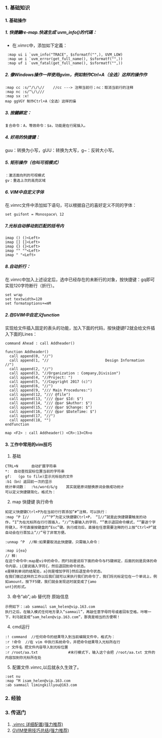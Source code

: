 ### 1. 基础知识
#### 1. 基础操作
##### 1. 快捷鍵re-map.快速生成`uvm_info()的代碼：
- 在.vimrc中，添加如下定義：
~~~
 :map ui i `uvm_info("TRACE", $sformatf("",), UVM_LOW)
 :map ue i `uvm_error(get_full_name(), $sformatf("",))
 :map uf i `uvm_fatal(get_full_name(), $sformatf("",))
~~~


##### 2. 像Windows操作一样使用gvim，例如制作Ctrl+A（全选）这样的操作作
~~~
:map cc :s/^/\/\//    //cc ---> 注释当前行；nc：取消当前行的注释
:map nc :s/^\/\///   
:map sx :x!
map ggVGY 制作Ctrl+A（全选）这样的操
~~~

##### 3. 按鍵綁定：
~~~
复合命令：A，等效命令：$a，功能是在行尾插入。
~~~

##### 4. 好用的快捷键：
guu：转换为小写，gUU：转换为大写，g~：反转大小写。


##### 5. 矩形操作（也叫可视模式）    
~~~
：激活面向列的可视模式
gv：重选上次的高亮区域
~~~
##### 6. VIM中自定义字体
在.vimrc文件中添加如下语句，可以根据自己的喜好定义不同的字体：
~~~
set guifont = Monospace\ 12
~~~
##### 7.光标自动移动到匹配的括号内 
~~~
imap () ()<Left> 
imap [] []<Left> 
imap {} {}<Left> 
imap "" ""<Left> 
imap " "<Left>
~~~

##### 8.自动折行：

在.vimrc中加入上述设定后，选中已经存在的未断行的对象，按快捷键：gq即可实现120字符断行（折行）。

~~~
set wrap
set textwidth=120
set formatoptions+=mM
~~~

##### 2.在GVIM中自定义function

实现给文件插入固定的表头的功能，加入下面的代码，按快捷键F2就会给文件插入下面的Lines：
~~~
command Ahead : call Addheader()
 
function Addheader()
  call append(0, "//")
  call append(1, "//                          Design Information                      //")
  call append(2, "//")
  call append(3, "//Organization : Company,Division")
  call append(4, "//Project: ")
  call append(5, "//Copyright 2017 (c)")
  call append(6, "//")
  call append(9, "/// Main Procedures:")
  call append(12, "/// @file")
  call append(13, "/// @par $Id: $")
  call append(14, "/// @par $Author: $")
  call append(15, "/// @par $Change: $")
  call append(16, "/// @par $DateTime: $")
  call append(17, "//")
  call append(18, "")
endfunction
 
map <F2> : call Addheader() <CR>:13<CR>o
~~~     


#### 3. 工作中常用的vim技巧
1. 基础
~~~
CTRL+N      自动扩展字符串  
*:  自动查找鼠标位置当前的字符串
gf:   (go to file)显示光标处的文件
:b1（bn）返回前一次的显示
统计单词数：  :%s/word/&/g    其实就是原词替换原词会做成功统计
可以定义快捷键简化，格式为：
~~~

2. map 快捷键 执行命令
~~~
如定义快捷键Ctrl+P为在当前行行首添加“#”注释，可以执行：
:map ^P I//      //“^P”为定义快捷键Ctrl+P， “I//”就是此快捷键要触发的动作，“I”为在光标所在行行首插入，“//”为要输入的字符，“”表示退回命令模式，“”要逐个字符键入，不可直接按键盘的“Esc”键。执行成功后，直接在任意需要注释的行上按“Ctrl+P”就自动会在行首加上“//”号了非常方便。

:unmap ^P  //释:如果要取消此快捷键，只需输入命令：

:map i{ea}
// 释:
在这个命令中:map是vi中的命令，而F5则是说将下面的命令与F5键绑定，后面的则是具体的命令内容，i{是说插入字符{，然后退回到命令状态。
e是移到单词的结尾处，a}则是增加字符}然后退至命令状态。
在我们做过这样的工作以后我们就可以来执行我们的命令了，我们将光标定位在一个单词上，例如amount，按下F5键，我们就会发现这时就变成了{amo
unt}的形式。
~~~

3. 命令“ab”,:ab 替代符 原始信息
~~~
示例如下：:ab sammail sam_helen@vip.163.com
执行之后，在输入模式任何地方录入“sammail”，再敲任意字母符号或者回车空格，咔嚓一下，利马就变成“sam_helen@vip.163.com”，那真是相当的方便啊！
~~~

4. cmd运行
~~~
:! command  //任何命令的结果导入到当前编辑文件中，格式为：
:r !命令  //在 vim 中执行系统命令，并把命令结果导入光标所在行
:r 文件名 把文件内容导入到光标位置
:r /root/aa.txt              #末行模式下，输入这个会把 /root/aa.txt 文件的内容加到你光标所在处
~~~

5. 配置文件.vimrc,以后就永久生效了。
~~~
:set nu
:map ^M isam_helen@vip.163.com
:ab sammail limingkillyou@163.com
~~~



### 2. 经验
### 3. 传送门
1. [.vimrc 详细配置(强力推荐)](https://xueying.blog.csdn.net/article/details/99691936?spm=1001.2014.3001.5502)
2. [GVIM使用技巧总结(强力推荐)](https://xueying.blog.csdn.net/article/details/88410151?spm=1001.2014.3001.5502)
